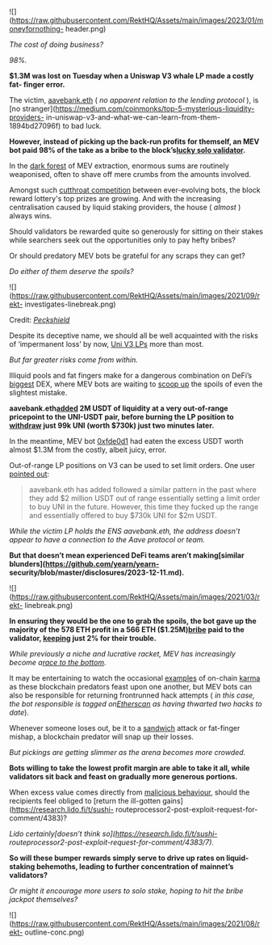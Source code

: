 ![](https://raw.githubusercontent.com/RektHQ/Assets/main/images/2023/01/moneyfornothing-
header.png)

_The cost of doing business?_

 _98%._

 **$1.3M was lost on Tuesday when a Uniswap V3 whale LP made a costly fat-
finger error.**

The victim,
[aavebank.eth](https://etherscan.io/address/0xd730cd62cda9cfdc109be2d819b0337fafdca959)
( _no apparent relation to the lending protocol_ ), is [no
stranger](https://medium.com/coinmonks/top-5-mysterious-liquidity-providers-
in-uniswap-v3-and-what-we-can-learn-from-them-1894bd27096f) to bad luck.

 **However, instead of picking up the back-run profits for themself, an MEV
bot paid 98% of the take as a bribe to the block’s[lucky solo
validator](https://etherscan.io/address/0x7b2e247ea15afc0cd13cd8e60c66d3119d3efa1f).**

In the [dark forest](https://rekt.news/return-to-the-dark-forest/) of MEV
extraction, enormous sums are routinely weaponised, often to shave off mere
crumbs from the amounts involved.

Amongst such [cutthroat competition](https://libmev.com/dashboard) between
ever-evolving bots, the block reward lottery's top prizes are growing. And
with the increasing centralisation caused by liquid staking providers, the
house ( _almost_ ) always wins.

Should validators be rewarded quite so generously for sitting on their stakes
while searchers seek out the opportunities only to pay hefty bribes?

Or should predatory MEV bots be grateful for any scraps they can get?

 _Do either of them deserve the spoils?_

![](https://raw.githubusercontent.com/RektHQ/Assets/main/images/2021/09/rekt-
investigates-linebreak.png)

Credit:
_[Peckshield](https://twitter.com/PeckShieldAlert/status/1739742700004389337)_

Despite its deceptive name, we should all be well acquainted with the risks of
‘impermanent loss’ by now, [Uni V3 LPs](https://rekt.news/uniswap-v3-lp-rekt/)
more than most.

 _But far greater risks come from within._

Illiquid pools and fat fingers make for a dangerous combination on DeFi’s
[biggest](https://defillama.com/dexs) DEX, where MEV bots are waiting to
[scoop up](https://twitter.com/PeckShieldAlert/status/1739742700004389337) the
spoils of even the slightest mistake.

**aavebank.eth[added](https://etherscan.io/tx/0x75d0f64da74ac80f77ed48b823cefd821fba73be78a18e8f1ab9b7097808e023)
2M USDT of liquidity at a very out-of-range pricepoint to the UNI-USDT pair,
before burning the LP position to
[withdraw](https://etherscan.io/tx/0xd4fb3c50e1438fc222ed9a3fe08d9ed2878958a61bed159e2c9e93fef42c2301)
just 99k UNI (worth $730k) just two minutes later.**

In the meantime, MEV bot
[0xfde0d1](https://etherscan.io/address/0xfde0d1575ed8e06fbf36256bcdfa1f359281455a)
had eaten the excess USDT worth almost $1.3M from the costly, albeit juicy,
error.

Out-of-range LP positions on V3 can be used to set limit orders. One user
[pointed out](https://twitter.com/pydono/status/1739750493008585169):

> aavebank.eth has added followed a similar pattern in the past where they add
> $2 million USDT out of range essentially setting a limit order to buy UNI in
> the future. However, this time they fucked up the range and essentially
> offered to buy $730k UNI for $2m USDT.

 _While the victim LP holds the ENS aavebank.eth, the address doesn’t appear
to have a connection to the Aave protocol or team._

 **But that doesn’t mean experienced DeFi teams aren’t making[similar
blunders](https://github.com/yearn/yearn-
security/blob/master/disclosures/2023-12-11.md).**

![](https://raw.githubusercontent.com/RektHQ/Assets/main/images/2021/03/rekt-
linebreak.png)

 **In ensuring they would be the one to grab the spoils, the bot gave up the
majority of the 578 ETH profit in a 566 ETH
($1.25M)[bribe](https://etherscan.io/tx/0x826da91d8d62b08a23482bdb3afeb364a73ffa228267371b9582ec3c092da8d1)
paid to the validator,
[keeping](https://twitter.com/gm365/status/1739970642450284839) just 2% for
their trouble.**

 _While previously a niche and lucrative racket, MEV has increasingly become
a[race to the
bottom](https://twitter.com/WazzCrypto/status/1739763326865805641)._

It may be entertaining to watch the occasional
[examples](https://rekt.news/ripmevbot2/) of on-chain
[karma](https://rekt.news/ripmevbot/) as these blockchain predators feast upon
one another, but MEV bots can also be responsible for returning frontrunned
hack attempts ( _in this case, the bot responsible is tagged
on[Etherscan](https://etherscan.io/address/0xfde0d1575ed8e06fbf36256bcdfa1f359281455a)
as having thwarted two hacks to date_).

Whenever someone loses out, be it to a
[sandwich](https://crypticwoods.com/blog/jaredfromsubway-interview/) attack or
fat-finger mishap, a blockchain predator will snap up their losses.

 _But pickings are getting slimmer as the arena becomes more crowded._

 **Bots willing to take the lowest profit margin are able to take it all,
while validators sit back and feast on gradually more generous portions.**

When excess value comes directly from [malicious
behaviour](https://rekt.news/sushi-yoink-rekt/), should the recipients feel
obliged to [return the ill-gotten gains](https://research.lido.fi/t/sushi-
routeprocessor2-post-exploit-request-for-comment/4383)?

 _Lido certainly[doesn’t think so](https://research.lido.fi/t/sushi-
routeprocessor2-post-exploit-request-for-comment/4383/7)._

 **So will these bumper rewards simply serve to drive up rates on liquid-
staking behemoths, leading to further concentration of mainnet’s validators?**

 _Or might it encourage more users to solo stake, hoping to hit the bribe
jackpot themselves?_

![](https://raw.githubusercontent.com/RektHQ/Assets/main/images/2021/08/rekt-
outline-conc.png)


